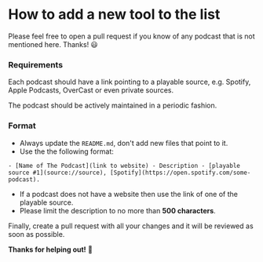 # How to add a new tool to the list

Please feel free to open a pull request if you know of any podcast that is not
mentioned here. Thanks!  :smiley:

### Requirements

Each podcast should have a link pointing to a playable source, e.g. Spotify,
Apple Podcasts, OverCast or even private sources.

The podcast should be actively maintained in a periodic fashion.

### Format

- Always update the `README.md`, don't add new files that point to it.
- Use the the following format:
```
- [Name of The Podcast](link to website) - Description - [playable source #1](source://source), [Spotify](https://open.spotify.com/some-podcast).
```
  - If a podcast does not have a website then use the link of one of the
    playable source.
- Please limit the description to no more than **500 characters**.


Finally, create a pull request with all your changes and it will be reviewed as
soon as possible.

**Thanks for helping out!** :tada:

